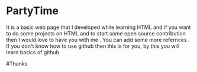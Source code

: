 # PartyTime
It is a basic web page that I developed while learning HTML and if you want to do some projects on HTML and to start some open source contribution then I would love 
to have you with me . You can add some more refernces .
If you don't know how to use github then this is for you, by this you will learn basics of github

#Thanks
